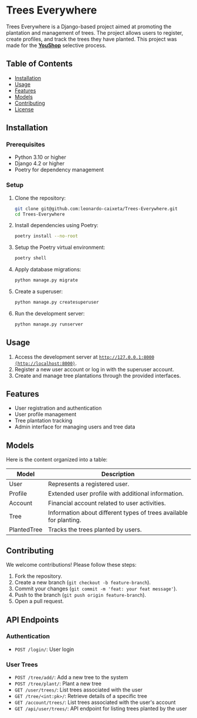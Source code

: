 # Trees Everywhere

Trees Everywhere is a Django-based project aimed at promoting the plantation and management of trees. The project allows users to register, create profiles, and track the trees they have planted. This project was made for the [**YouShop**](https://www.linkedin.com/company/youshop-brasil/) selective process.

## Table of Contents

- [Installation](#installation)
- [Usage](#usage)
- [Features](#features)
- [Models](#models)
- [Contributing](#contributing)
- [License](#license)

## Installation

### Prerequisites

- Python 3.10 or higher
- Django 4.2 or higher
- Poetry for dependency management

### Setup

1. Clone the repository:

   ```bash
   git clone git@github.com:leonardo-caixeta/Trees-Everywhere.git
   cd Trees-Everywhere
   ```

2. Install dependencies using Poetry:

   ```bash
   poetry install --no-root
   ```

3. Setup the Poetry virtual environment:

   ```bash
   poetry shell
   ```

4. Apply database migrations:

   ```bash
   python manage.py migrate
   ```

5. Create a superuser:

   ```bash
   python manage.py createsuperuser
   ```

6. Run the development server:

   ```bash
   python manage.py runserver
   ```

## Usage

1. Access the development server at [`http://127.0.0.1:8000`](http://127.0.0.1:8000) [`(http://localhost:8000)`](http://127.0.0.1:8000).
2. Register a new user account or log in with the superuser account.
3. Create and manage tree plantations through the provided interfaces.

## Features

- User registration and authentication
- User profile management
- Tree plantation tracking
- Admin interface for managing users and tree data

## Models

Here is the content organized into a table:

| Model         | Description                                         |
|---------------|-----------------------------------------------------|
| User          | Represents a registered user.                       |
| Profile       | Extended user profile with additional information.  |
| Account       | Financial account related to user activities.       |
| Tree          | Information about different types of trees available for planting. |
| PlantedTree   | Tracks the trees planted by users.                  |

## Contributing

We welcome contributions! Please follow these steps:

1. Fork the repository.
2. Create a new branch (`git checkout -b feature-branch`).
3. Commit your changes (`git commit -m 'feat: your feat message'`).
4. Push to the branch (`git push origin feature-branch`).
5. Open a pull request.

## API Endpoints

### Authentication
- `POST /login/`: User login

### User Trees
- `POST /tree/add/`: Add a new tree to the system
- `POST /tree/plant/`: Plant a new tree
- `GET /user/trees/`: List trees associated with the user
- `GET /tree/<int:pk>/`: Retrieve details of a specific tree
- `GET /account/trees/`: List trees associated with the user's account
- `GET /api/user/trees/`: API endpoint for listing trees planted by the user
